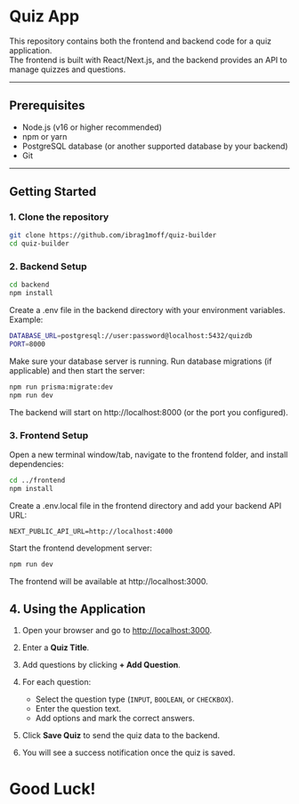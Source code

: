 # Quiz App

This repository contains both the frontend and backend code for a quiz application.  
The frontend is built with React/Next.js, and the backend provides an API to manage quizzes and questions.

---

## Prerequisites

- Node.js (v16 or higher recommended)
- npm or yarn
- PostgreSQL database (or another supported database by your backend)
- Git

---

## Getting Started

### 1. Clone the repository

```bash
git clone https://github.com/ibrag1moff/quiz-builder
cd quiz-builder
```
### 2. Backend Setup
```bash
cd backend
npm install
```
Create a .env file in the backend directory with your environment variables. Example: 
```bash
DATABASE_URL=postgresql://user:password@localhost:5432/quizdb
PORT=8000
```
Make sure your database server is running. Run database migrations (if applicable) and then start the server:
```bash
npm run prisma:migrate:dev
npm run dev
```

The backend will start on http://localhost:8000 (or the port you configured).

### 3. Frontend Setup
Open a new terminal window/tab, navigate to the frontend folder, and install dependencies:
```bash
cd ../frontend
npm install
```
Create a .env.local file in the frontend directory and add your backend API URL:
```
NEXT_PUBLIC_API_URL=http://localhost:4000
```
Start the frontend development server:
```bash
npm run dev
```
The frontend will be available at http://localhost:3000.

## 4. Using the Application

1. Open your browser and go to [http://localhost:3000](http://localhost:3000).

2. Enter a **Quiz Title**.

3. Add questions by clicking **+ Add Question**.

4. For each question:
   - Select the question type (`INPUT`, `BOOLEAN`, or `CHECKBOX`).
   - Enter the question text.
   - Add options and mark the correct answers.

5. Click **Save Quiz** to send the quiz data to the backend.

6. You will see a success notification once the quiz is saved.

# Good Luck!
